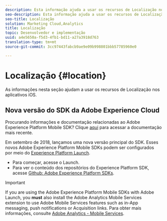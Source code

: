```yaml
---
description: Esta informação ajuda a usar os recursos de Localização nos aplicativos iOS.
seo-description: Esta informação ajuda a usar os recursos de Localização nos aplicativos iOS.
seo-title: Localização
solution: Marketing Cloud,Analytics
title: Localização
topic: Desenvolvedor e implementação
uuid: a4e5650a-f5d3-4fb1-bd11-a27a3918d763
translation-type: tm+mt
source-git-commit: 3cc97443fabcb9ae9e09b998801bbb57785960e0

---
```



# Localização {#location}

As informações nesta seção ajudam a usar os recursos de Localização nos aplicativos iOS.

## Nova versão do SDK da Adobe Experience Cloud

Procurando informações e documentação relacionadas ao Adobe Experience Platform Mobile SDK? Clique [aqui](https://aep-sdks.gitbook.io/docs/) para acessar a documentação mais recente.

Em setembro de 2018, lançamos uma nova versão principal do SDK. Esses novos Adobe Experience Platform Mobile SDKs podem ser configurados por meio do [Experience Platform Launch](https://www.adobe.com/experience-platform/launch.html).

* Para começar, acesse o Launch.
* Para ver o conteúdo dos repositórios do Experience Platform SDK, acesse [Github: Adobe Experience Platform SDKs](https://github.com/Adobe-Marketing-Cloud/acp-sdks).

>[!IMPORTANT]
>
> If you are using the Adobe Experience Platform Mobile SDKs with Adobe Launch, you **must** also install the Adobe Analytics Mobile Services extension to use Adobe Mobile Services features such as in-App messaging, push notifications or Acquisition links. Para obter mais informações, consulte [Adobe Analytics - Mobile Services](https://aep-sdks.gitbook.io/docs/using-mobile-extensions/adobe-analytics-mobile-services).